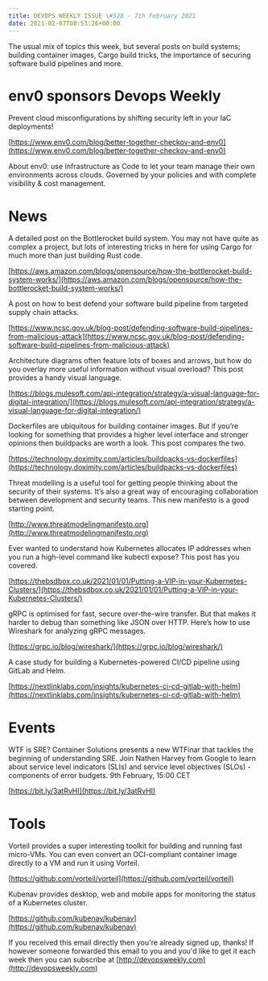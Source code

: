 ```yaml
---
title: DEVOPS WEEKLY ISSUE \#528 - 7th February 2021 
date: 2021-02-07T08:53:26+00:00
---
```


The usual mix of topics this week, but several posts on build systems; building container images, Cargo build tricks, the importance of securing software build pipelines and more.


env0 sponsors Devops Weekly
========================

Prevent cloud misconfigurations by shifting security left in your IaC deployments!

[https://www.env0.com/blog/better-together-checkov-and-env0](https://www.env0.com/blog/better-together-checkov-and-env0)

About env0: use Infrastructure as Code to let your team manage their own environments across clouds. Governed by your policies and with complete visibility & cost management.


News
====

A detailed post on the Bottlerocket build system. You may not have quite as complex a project, but lots of interesting tricks in here for using Cargo for much more than just building Rust code.

[https://aws.amazon.com/blogs/opensource/how-the-bottlerocket-build-system-works/](https://aws.amazon.com/blogs/opensource/how-the-bottlerocket-build-system-works/)


A post on how to best defend your software build pipeline from targeted supply chain attacks.

[https://www.ncsc.gov.uk/blog-post/defending-software-build-pipelines-from-malicious-attack](https://www.ncsc.gov.uk/blog-post/defending-software-build-pipelines-from-malicious-attack)


Architecture diagrams often feature lots of boxes and arrows, but how do you overlay more useful information without visual overload? This post provides a handy visual language.

[https://blogs.mulesoft.com/api-integration/strategy/a-visual-language-for-digital-integration/](https://blogs.mulesoft.com/api-integration/strategy/a-visual-language-for-digital-integration/)


Dockerfiles are ubiquitous for building container images. But if you’re looking for something that provides a higher level interface and stronger opinions then buildpacks are worth a look. This post compares the two.

[https://technology.doximity.com/articles/buildpacks-vs-dockerfiles](https://technology.doximity.com/articles/buildpacks-vs-dockerfiles)


Threat modelling is a useful tool for getting people thinking about the security of their systems. It’s also a great way of encouraging collaboration between development and security teams. This new manifesto is a good starting point.

[http://www.threatmodelingmanifesto.org](http://www.threatmodelingmanifesto.org)


Ever wanted to understand how Kubernetes allocates IP addresses when you run a high-level command like kubectl expose? This post has you covered.

[https://thebsdbox.co.uk/2021/01/01/Putting-a-VIP-in-your-Kubernetes-Clusters/](https://thebsdbox.co.uk/2021/01/01/Putting-a-VIP-in-your-Kubernetes-Clusters/)


gRPC is optimised for fast, secure over-the-wire transfer. But that makes it harder to debug than something like JSON over HTTP. Here’s how to use Wireshark for analyzing gRPC messages.

[https://grpc.io/blog/wireshark/](https://grpc.io/blog/wireshark/)


A case study for building a Kubernetes-powered CI/CD pipeline using GitLab and Helm.

[https://nextlinklabs.com/insights/kubernetes-ci-cd-gitlab-with-helm](https://nextlinklabs.com/insights/kubernetes-ci-cd-gitlab-with-helm)


Events
======

WTF is SRE? Container Solutions presents a new WTFinar that tackles the beginning of understanding SRE. Join Nathen Harvey from Google to learn about service level indicators (SLIs) and service level objectives (SLOs) - components of error budgets. 9th February, 15:00 CET

[https://bit.ly/3atRvHI](https://bit.ly/3atRvHI)


Tools
=====

Vorteil provides a super interesting toolkit for building and running fast micro-VMs. You can even convert an OCI-compliant container image directly to a VM and run it using Vorteil.

[https://github.com/vorteil/vorteil](https://github.com/vorteil/vorteil)


Kubenav provides desktop, web and mobile apps for monitoring the status of a Kubernetes cluster.

[https://github.com/kubenav/kubenav](https://github.com/kubenav/kubenav)


If you received this email directly then you're already signed up, thanks! If however someone forwarded this email to you and you'd like to get it each week then you can subscribe at [http://devopsweekly.com](http://devopsweekly.com)

